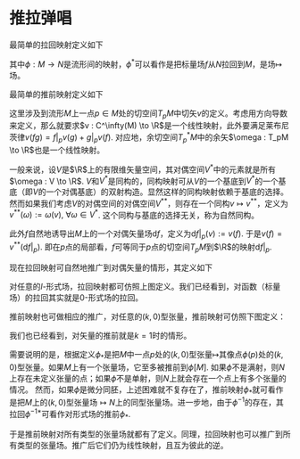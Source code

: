 # 推拉弹唱

最简单的拉回映射定义如下

<script type="text/tikz">
    \usepackage{amsfonts}
    \usetikzlibrary{cd}
    \begin{document}
    \begin{tikzcd}
    M \arrow[r, "\phi"] \arrow[rd, "\phi^*f"'] & N \arrow[d, "f"] \\
                                            & \mathbb R       
    \end{tikzcd}
    \end{document}
</script>

其中$\phi: M \to N$是流形间的映射，$\phi^*$可以看作是把标量场$f$从$N$拉回到$M$，是场$\mapsto$场。

最简单的推前映射定义如下

<script type="text/tikz">
    \usepackage{amsfonts}
    \usetikzlibrary{cd}
    \begin{document}
    \begin{tikzcd}
    C^\infty(M) \arrow[d, "v"'] & C^\infty(N) \arrow[l, "\phi^*"'] \arrow[l] \arrow[ld, "\phi_*v"] \\
    \mathbb R                   &                                                                 
    \end{tikzcd}
    \end{document}
</script>

这里涉及到流形$M$上一点$p \in M$处的切空间$T_pM$中切矢$v$的定义。考虑用方向导数来定义，那么就要求$v : C^\infty(M) \to \R$是一个线性映射，此外要满足莱布尼茨律$v(fg) = f|_pv(g) + g|_pv(f)$. 对应地，余切空间$T^*_pM$中的余矢$\omega : T_pM \to \R$也是一个线性映射。

一般来说，设$V$是$\R$上的有限维矢量空间，其对偶空间$V^*$中的元素就是所有$\omega : V \to \R$. $V$和$V^*$是同构的，同构映射可从$V$的一个基底到$V^*$的一个基底（即$V$的一个对偶基底）的双射构造。显然这样的同构映射依赖于基底的选择。然而如果我们考虑$V$的对偶空间的对偶空间$V^{**}$，则存在一个同构$v \mapsto v^{**}$，定义为$v^{**}(\omega) := \omega(v), ~ \forall \omega \in V^*$. 这个同构与基底的选择无关，称为自然同构。

此外$f$自然地诱导出$M$上的一个对偶矢量场$\mathrm df$，定义为$\mathrm df|_p(v) := v(f)$. 于是$v(f) = v^{**}(\mathrm df|_p)$. 即在$p$点的局部看，$f$可等同于$p$点的切空间$T_pM$到$\R$的映射$\mathrm df|_p$.

现在拉回映射可自然地推广到对偶矢量的情形，其定义如下

<script type="text/tikz">
    \usepackage{amsfonts}
    \usetikzlibrary{cd}
    \begin{document}
    \begin{tikzcd}
    T_pM \arrow[r, "\phi_*"] \arrow[rd, "\phi^*\omega"'] & T_{\phi(p)}N \arrow[d, "\omega"] \\
                                                        & \mathbb R               
    \end{tikzcd}
    \end{document}
</script>

对任意的$l$-形式场，拉回映射都可仿照上图定义。我们已经看到，对函数（标量场）的拉回其实就是$0$-形式场的拉回。

推前映射也可做相应的推广，对任意的$(k, 0)$型张量，推前映射可仿照下图定义：

<script type="text/tikz">
    \usepackage{amsfonts}
    \usetikzlibrary{cd}
    \begin{document}
    \begin{tikzcd}
    T^*_pM \arrow[d, "T"'] & T^*_pN \arrow[l, "\phi^*"'] \arrow[ld, "\phi_*T"] \\
    \mathbb R              &                                                  
    \end{tikzcd}
    \end{document}
</script>

我们也已经看到，对矢量的推前就是$k = 1$时的情形。

需要说明的是，根据定义$\phi_*$是把$M$中一点$p$处的$(k, 0)$型张量$\mapsto$其像点$\phi(p)$处的$(k, 0)$型张量。如果$M$上有一个张量场，它至多被推前到$\phi[M]$. 如果$\phi$不是满射，则$N$上存在未定义张量的点；如果$\phi$不是单射，则$N$上就会存在一个点上有多个张量的情况。
然而，如果$\phi$是微分同胚，上述困难就不复存在了，推前映射$\phi_*$就可看作是把$M$上的$(k, 0)$型张量场$\mapsto N$上的同型张量场。进一步地，由于$\phi^{-1}$的存在，其拉回$\phi^{-1*}$可看作对形式场的推前$\phi_*$.

<script type="text/tikz">
    \usepackage{amsfonts}
    \usetikzlibrary{cd}
    \begin{document}
    \begin{tikzcd}
    T_{\phi^{-1}(q)}M \arrow[rd, "\omega"'] & T_qN \arrow[l, "\phi^{-1}_*"'] \arrow[d, "\phi_*\omega"] \\
                                            & \mathbb R                                               
    \end{tikzcd}
    \end{document}
</script>

于是推前映射对所有类型的张量场就都有了定义。同理，拉回映射也可以推广到所有类型的张量场。推广后它们仍为线性映射，且互为彼此的逆。
